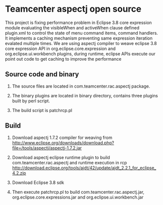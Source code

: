 # Teamcenter aspectj open source
This project is fixing performance problem in Eclipse 3.8 core expression module evaluating the visibleWhen and activeWhen clause defined plugin.xml to control the state of menu command items, command handlers. It implements a caching mechanism preventing same expression iteration evalated multiple times. We are using aspectj compiler to weave eclipse 3.8 core expression API in org.eclipse.core.expression and org.eclipse.ui.workbench plugins, during runtime, eclipse APIs execute our point out code to get caching to improve the performance 

## Source code and binary
1. The source files are located in com.teamcenter.rac.aspectj package.

2. The binary plugins are located in binary directory, contains three plugins built by perl script.

3. The build script is patchrcp.pl

## Build
1. Download aspectj 1.7.2 compiler for weaving from
http://www.eclipse.org/downloads/download.php?file=/tools/aspectj/aspectj-1.7.2.jar 

2. Download aspectj eclipse runtime plugin to build com.teamcenter.rac.aspectj and runtime execution in rcp
http://download.eclipse.org/tools/ajdt/42/update/ajdt_2.2.1_for_eclipse_4.2.zip

3. Download Eclipse 3.8 sdk

4. Then execute patchrcp.pl to build com.teamcenter.rac.aspectj.jar, org.eclipse.core.expressions.jar and org.eclipse.ui.workbench.jar 

